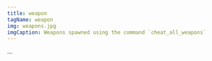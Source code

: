 ```yaml
---
title: weapon
tagName: weapon
img: weapons.jpg
imgCaption: Weapons spawned using the command `cheat_all_weapons`
---
```

...
